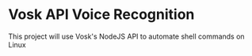 # Vosk API Voice Recognition
This project will use Vosk's NodeJS API to automate shell commands on Linux
